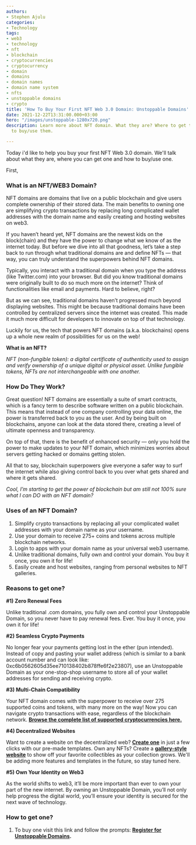 ```yaml
---
authors:
- Stephen Ajulu
categories:
- Technology
tags:
- web3
- technology
- nft
- blockchain
- cryptocurrencies
- cryptocurrency
- domain
- domains
- domain names
- domain name system
- nfts
- unstoppable domains
- crypto
title: 'How To Buy Your First NFT Web 3.0 Domain: Unstoppable Domains'
date: 2021-12-22T13:31:00.000+03:00
hero: "/images/unstoppable-1280x720.png"
description: Learn more about NFT domain. What they are? Where to get them and How
  to buy/use them.

---
```

Today i'd like to help you buy your first NFT Web 3.0 domain. We'll talk about what they are, where you can get one and how to buy/use one.

First,

### What is an NFT/WEB3 Domain?

NFT domains are domains that live on a public blockchain and give users complete ownership of their stored data. The main benefits to owning one are simplifying crypto transactions by replacing long complicated wallet addresses with the domain name and easily creating and hosting websites on web3.

If you haven’t heard yet, NFT domains are the newest kids on the block(chain) and they have the power to change what we know of as the internet today. But before we dive into all that goodness, let’s take a step back to run through what traditional domains are and define NFTs — that way, you can truly understand the superpowers behind NFT domains.

Typically, you interact with a traditional domain when you type the address (like Twitter.com) into your browser. But did you know traditional domains were originally built to do so much more on the internet? Think of functionalities like email and payments. Hard to believe, right?

But as we can see, traditional domains haven’t progressed much beyond displaying websites. This might be because traditional domains have been controlled by centralized servers since the internet was created. This made it much more difficult for developers to innovate on top of that technology.

Luckily for us, the tech that powers NFT domains (a.k.a. blockchains) opens up a whole new realm of possibilities for us on the web!

**What is an NFT?**

_NFT (non-fungible token): a digital certificate of authenticity used to assign and verify ownership of a unique digital or physical asset. Unlike fungible tokens, NFTs are not interchangeable with one another._

### How Do They Work?

Great question! NFT domains are essentially a suite of smart contracts, which is a fancy term to describe software written on a public blockchain. This means that instead of one company controlling your data online, the power is transferred back to you as the user. And by being built on blockchains, anyone can look at the data stored there, creating a level of ultimate openness and transparency.

On top of that, there is the benefit of enhanced security — only you hold the power to make updates to your NFT domain, which minimizes worries about servers getting hacked or domains getting stolen.

All that to say, blockchain superpowers give everyone a safer way to surf the internet while also giving control back to you over what gets shared and where it gets shared.

_Cool, I’m starting to get the power of blockchain but am still not 100% sure what I can DO with an NFT domain?_

### Uses of an NFT Domain?

1. Simplify crypto transactions by replacing all your complicated wallet addresses with your domain name as your username.
2. Use your domain to receive 275+ coins and tokens across multiple blockchain networks.
3. Login to apps with your domain name as your universal web3 username.
4. Unlike traditional domains, fully own and control your domain. You buy it once, you own it for life!
5. Easily create and host websites, ranging from personal websites to NFT galleries.

### Reasons to get one?

**#1) Zero Renewal Fees**

Unlike traditional .com domains, you fully own and control your Unstoppable Domain, so you never have to pay renewal fees. Ever. You buy it once, you own it for life!

**#2) Seamless Crypto Payments**

No longer fear your payments getting lost in the ether (pun intended). Instead of copy and pasting your wallet address (which is similar to a bank account number and can look like: 0xc6b0562605d35ee710138402b878ffe6f2e23807), use an Unstoppable Domain as your one-stop-shop username to store all of your wallet addresses for sending and receiving crypto.

**#3) Multi-Chain Compatibility**

Your NFT domain comes with the superpower to receive over 275 supported coins and tokens, with many more on the way! Now you can navigate crypto transactions with ease, regardless of the blockchain network. [**Browse the complete list of supported cryptocurrencies here.**](https://support.unstoppabledomains.com/support/solutions/articles/48001185621-what-cryptocurrencies-are-currently-supported-)

**#4) Decentralized Websites**

Want to create a website on the decentralized web? [**Create one**](https://support.unstoppabledomains.com/support/solutions/articles/48001181925-build-website) in just a few clicks with our pre-made templates. Own any NFTs? Create a [**gallery-style website**](https://support.unstoppabledomains.com/support/solutions/articles/48001185412-launching-an-nft-gallery) to show off your favorite collectibles as your collection grows. We'll be adding more features and templates in the future, so stay tuned here.

**#5) Own Your Identity on Web3**

As the world shifts to web3, it’ll be more important than ever to own your part of the new internet. By owning an Unstoppable Domain, you’ll not only help progress the digital world, you’ll ensure your identity is secured for the next wave of technology.

### How to get one?

1. To buy one visit this link and follow the prompts: [**Register for Unstoppable Domains**](https://unstoppabledomains.com/?ref=d066811aa8ea4f2)**.**